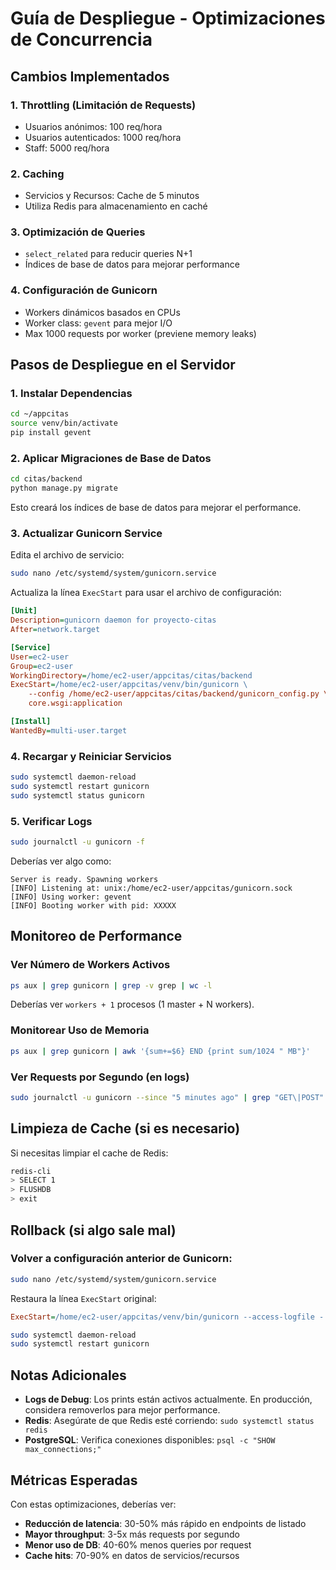 # Guía de Despliegue - Optimizaciones de Concurrencia

## Cambios Implementados

### 1. Throttling (Limitación de Requests)
- Usuarios anónimos: 100 req/hora
- Usuarios autenticados: 1000 req/hora
- Staff: 5000 req/hora

### 2. Caching
- Servicios y Recursos: Cache de 5 minutos
- Utiliza Redis para almacenamiento en caché

### 3. Optimización de Queries
- `select_related` para reducir queries N+1
- Índices de base de datos para mejorar performance

### 4. Configuración de Gunicorn
- Workers dinámicos basados en CPUs
- Worker class: `gevent` para mejor I/O
- Max 1000 requests por worker (previene memory leaks)

## Pasos de Despliegue en el Servidor

### 1. Instalar Dependencias

```bash
cd ~/appcitas
source venv/bin/activate
pip install gevent
```

### 2. Aplicar Migraciones de Base de Datos

```bash
cd citas/backend
python manage.py migrate
```

Esto creará los índices de base de datos para mejorar el performance.

### 3. Actualizar Gunicorn Service

Edita el archivo de servicio:
```bash
sudo nano /etc/systemd/system/gunicorn.service
```

Actualiza la línea `ExecStart` para usar el archivo de configuración:
```ini
[Unit]
Description=gunicorn daemon for proyecto-citas
After=network.target

[Service]
User=ec2-user
Group=ec2-user
WorkingDirectory=/home/ec2-user/appcitas/citas/backend
ExecStart=/home/ec2-user/appcitas/venv/bin/gunicorn \
    --config /home/ec2-user/appcitas/citas/backend/gunicorn_config.py \
    core.wsgi:application

[Install]
WantedBy=multi-user.target
```

### 4. Recargar y Reiniciar Servicios

```bash
sudo systemctl daemon-reload
sudo systemctl restart gunicorn
sudo systemctl status gunicorn
```

### 5. Verificar Logs

```bash
sudo journalctl -u gunicorn -f
```

Deberías ver algo como:
```
Server is ready. Spawning workers
[INFO] Listening at: unix:/home/ec2-user/appcitas/gunicorn.sock
[INFO] Using worker: gevent
[INFO] Booting worker with pid: XXXXX
```

## Monitoreo de Performance

### Ver Número de Workers Activos
```bash
ps aux | grep gunicorn | grep -v grep | wc -l
```

Deberías ver `workers + 1` procesos (1 master + N workers).

### Monitorear Uso de Memoria
```bash
ps aux | grep gunicorn | awk '{sum+=$6} END {print sum/1024 " MB"}'
```

### Ver Requests por Segundo (en logs)
```bash
sudo journalctl -u gunicorn --since "5 minutes ago" | grep "GET\|POST" | wc -l
```

## Limpieza de Cache (si es necesario)

Si necesitas limpiar el cache de Redis:
```bash
redis-cli
> SELECT 1
> FLUSHDB
> exit
```

## Rollback (si algo sale mal)

### Volver a configuración anterior de Gunicorn:
```bash
sudo nano /etc/systemd/system/gunicorn.service
```

Restaura la línea `ExecStart` original:
```ini
ExecStart=/home/ec2-user/appcitas/venv/bin/gunicorn --access-logfile - --workers 3 --bind unix:/home/ec2-user/appcitas/gunicorn.sock core.wsgi:application
```

```bash
sudo systemctl daemon-reload
sudo systemctl restart gunicorn
```

## Notas Adicionales

- **Logs de Debug**: Los prints están activos actualmente. En producción, considera removerlos para mejor performance.
- **Redis**: Asegúrate de que Redis esté corriendo: `sudo systemctl status redis`
- **PostgreSQL**: Verifica conexiones disponibles: `psql -c "SHOW max_connections;"`

## Métricas Esperadas

Con estas optimizaciones, deberías ver:
- **Reducción de latencia**: 30-50% más rápido en endpoints de listado
- **Mayor throughput**: 3-5x más requests por segundo
- **Menor uso de DB**: 40-60% menos queries por request
- **Cache hits**: 70-90% en datos de servicios/recursos
